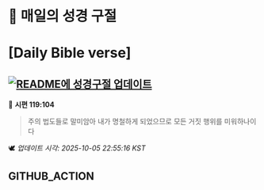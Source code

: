 # 🙏 매일의 성경 구절
# [Daily Bible verse]
## [![README에 성경구절 업데이트](https://github.com/DONGSUKA/first_test/actions/workflows/update-readme-bible.yml/badge.svg)](https://github.com/DONGSUKA/first_test/actions/workflows/update-readme-bible.yml)
<!-- START_BIBLE_VERSE -->
📖 **시편 119:104**
> 주의 법도들로 말미암아 내가 명철하게 되었으므로 모든 거짓 행위를 미워하나이다

🕊️ _업데이트 시각: 2025-10-05 22:55:16 KST_
  <!-- END_BIBLE_VERSE -->
## GITHUB_ACTION
